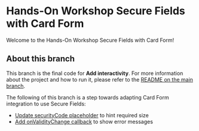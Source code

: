 # Hands-On Workshop Secure Fields with Card Form

Welcome to the Hands-On Workshop Secure Fields with Card Form!

## About this branch

This branch is the final code for **Add interactivity**. For more information about the project and how to run it, please refer to the [README on the main branch](https://github.com/lucmantovani/hands-on-workshop-secure-fields-card-form#hands-on-workshop-secure-fields-with-card-form).

The following of this branch is a step towards adapting Card Form integration to use Secure Fields:
- [Update securityCode placeholder](https://github.com/lucmantovani/hands-on-workshop-secure-fields-card-form/commit/bc09c9938eddc6065bda58c25bd486b47fe9f3a2) to hint required size
- [Add onValidityChange callback](https://github.com/lucmantovani/hands-on-workshop-secure-fields-card-form/commit/5d795d96a51451554f2bb6e69f376978de0db845) to show error messages
